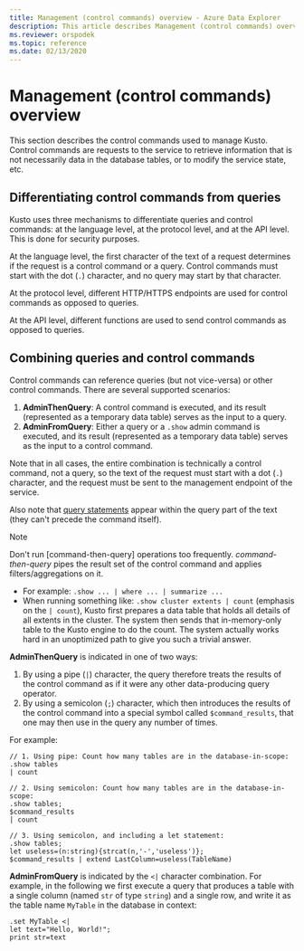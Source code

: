 ```yaml
---
title: Management (control commands) overview - Azure Data Explorer
description: This article describes Management (control commands) overview in Azure Data Explorer.
ms.reviewer: orspodek
ms.topic: reference
ms.date: 02/13/2020
---
```

# Management (control commands) overview

This section describes the control commands used to manage Kusto.
Control commands are requests to the service to retrieve information that is
not necessarily data in the database tables, or to modify the service state, etc.

## Differentiating control commands from queries

Kusto uses three mechanisms to differentiate queries and control commands: at the language
level, at the protocol level, and at the API level. This is done for security
purposes.

At the language level, the first character of the text of a request determines
if the request is a control command or a query. Control commands must start with
the dot (`.`) character, and no query may start by that character.

At the protocol level, different HTTP/HTTPS endpoints are used for control
commands as opposed to queries.

At the API level, different functions are used to send control commands as opposed
to queries.

## Combining queries and control commands

Control commands can reference queries (but not vice-versa) or other control commands.
There are several supported scenarios:

1. **AdminThenQuery**: A control command is executed, and its result (represented
   as a temporary data table) serves as the input to a query.
2. **AdminFromQuery**: Either a query or a `.show` admin command is executed,
   and its result (represented as a temporary data table) serves as the input to
   a control command.

Note that in all cases, the entire combination is technically a control command,
not a query, so the text of the request must start with a dot (`.`) character,
and the request must be sent to the management endpoint of the service.

Also note that [query statements](../query/statements.md) appear within the query
part of the text (they can't precede the command itself).

>[!NOTE]
> Don't run [command-then-query] operations too frequently.
> *command-then-query* pipes the result set of the control command and applies filters/aggregations on it.
>  * For example: `.show ... | where ... | summarize ...`
>   * When running something like: `.show cluster extents | count` (emphasis on the `| count`), Kusto first prepares a data table that holds all details of all extents in the cluster. The system then sends that in-memory-only table to the Kusto engine to do the count. The system actually works hard in an unoptimized path to give you such a trivial answer.


**AdminThenQuery** is indicated in one of two ways:

1. By using a pipe (`|`) character, the query therefore treats the results of the
   control command as if it were any other data-producing query operator.
2. By using a semicolon (`;`) character, which then introduces the results of the
   control command into a special symbol called `$command_results`, that one may then
   use in the query any number of times.

For example:

```kusto
// 1. Using pipe: Count how many tables are in the database-in-scope:
.show tables
| count

// 2. Using semicolon: Count how many tables are in the database-in-scope:
.show tables;
$command_results
| count

// 3. Using semicolon, and including a let statement:
.show tables;
let useless=(n:string){strcat(n,'-','useless')};
$command_results | extend LastColumn=useless(TableName)
```

**AdminFromQuery** is indicated by the `<|` character combination. For example,
in the following we first execute a query that produces a table with a single
column (named `str` of type `string`) and a single row, and write it as the table
name `MyTable` in the database in context:

```kusto
.set MyTable <|
let text="Hello, World!";
print str=text
```


